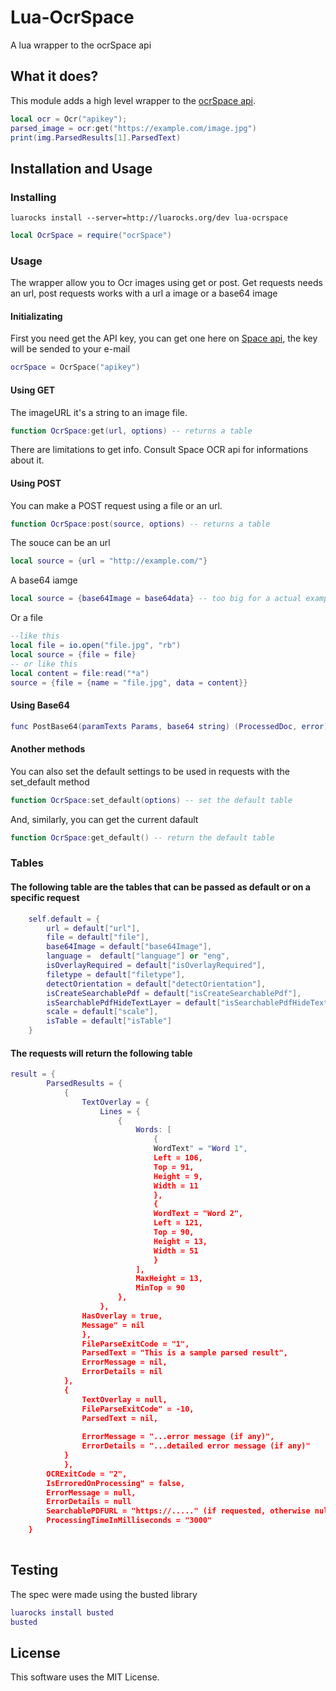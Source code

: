 # Lua-OcrSpace
A lua wrapper to the ocrSpace api

## What it does?

This module adds a high level wrapper to the [ocrSpace api](https://ocr.space/).

```lua
local ocr = Ocr("apikey");
parsed_image = ocr:get("https://example.com/image.jpg")
print(img.ParsedResults[1].ParsedText)
```


## Installation and Usage

### Installing

```
luarocks install --server=http://luarocks.org/dev lua-ocrspace
```

```lua
local OcrSpace = require("ocrSpace")
```

### Usage
The wrapper allow you to Ocr images using get or post.
Get requests needs an url, post requests works with a url a image or a base64 image

#### Initializating
First you need get the API key, you can get one here on [Space api](https://ocr.space/ocrapi), the key will be sended to your e-mail
```lua
ocrSpace = OcrSpace("apikey")

```

#### Using GET
The imageURL it's a string to an image file.
```lua
function OcrSpace:get(url, options) -- returns a table
```
There are limitations to get info. Consult Space OCR api for informations about it.

#### Using POST 
You can make a POST request using a file or an url.
```lua
function OcrSpace:post(source, options) -- returns a table
```
The souce can be an url
```lua
local source = {url = "http://example.com/"}
```
A base64 iamge
```lua
local source = {base64Image = base64data} -- too big for a actual example, visit ocrSpace docs for more info
```
Or a file
```lua
--like this
local file = io.open("file.jpg", "rb")
local source = {file = file}
-- or like this
local content = file:read("*a")
source = {file = {name = "file.jpg", data = content}}
```
#### Using Base64
```lua
func PostBase64(paramTexts Params, base64 string) (ProcessedDoc, error)
```

#### Another methods
You can also set the default settings to be used in requests with the set_default method
```lua
function OcrSpace:set_default(options) -- set the default table
```
And, similarly, you can get the current dafault
```lua
function OcrSpace:get_default() -- return the default table
```
### Tables
#### The following table are the tables that can be passed as default or on a specific request
```lua
    self.default = {
        url = default["url"],
        file = default["file"],
        base64Image = default["base64Image"],
        language =  default["language"] or "eng",
        isOverlayRequired = default["isOverlayRequired"],
        filetype = default["filetype"],
        detectOrientation = default["detectOrientation"],
        isCreateSearchablePdf = default["isCreateSearchablePdf"],
        isSearchablePdfHideTextLayer = default["isSearchablePdfHideTextLayer"],
        scale = default["scale"],
        isTable = default["isTable"]
    }
```

#### The requests will return the following table
```lua
result = {
        ParsedResults = {
            {
                TextOverlay = {
                    Lines = {
                        {
                            Words: [
                                {
                                WordText" = "Word 1",
                                Left = 106,
                                Top = 91,
                                Height = 9,
                                Width = 11
                                },
                                {
                                WordText = "Word 2",
                                Left = 121,
                                Top = 90,
                                Height = 13,
                                Width = 51
                                }
                            ],
                            MaxHeight = 13,
                            MinTop = 90
                        },
                    },
                HasOverlay = true,
                Message" = nil
                },
                FileParseExitCode = "1",
                ParsedText = "This is a sample parsed result",                
                ErrorMessage = nil,
                ErrorDetails = nil
            },
            {
                TextOverlay = null,
                FileParseExitCode" = -10,
                ParsedText = nil,
                                        
                ErrorMessage = "...error message (if any)",
                ErrorDetails = "...detailed error message (if any)"
            }
            },
        OCRExitCode = "2",
        IsErroredOnProcessing" = false,
        ErrorMessage = null,
        ErrorDetails = null
        SearchablePDFURL = "https://....." (if requested, otherwise null) 
        ProcessingTimeInMilliseconds = "3000"
    }
             
```

## Testing
The spec were made using the busted library
```lua
luarocks install busted
busted
```

## License
This software uses the MIT License.

